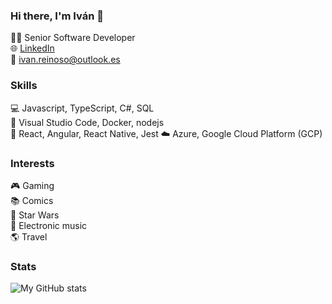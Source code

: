 ### Hi there, I'm Iván 👋

👨‍💻 Senior Software Developer  
🌐 [LinkedIn](https://www.linkedin.com/in/ireinoso/)  
📧 [ivan.reinoso@outlook.es](mailto:ivan.reinoso@outlook.es)

### Skills

💻 Javascript, TypeScript, C#, SQL  
🔧 Visual Studio Code, Docker, nodejs  
🚀 React, Angular, React Native, Jest
☁️ Azure, Google Cloud Platform (GCP)  

### Interests

🎮 Gaming  
📚 Comics  
🎥 Star Wars  
🎵 Electronic music  
🌎 Travel    

### Stats

![My GitHub stats](https://github-readme-stats.vercel.app/api?username=irega&show_icons=true&theme=radical)
